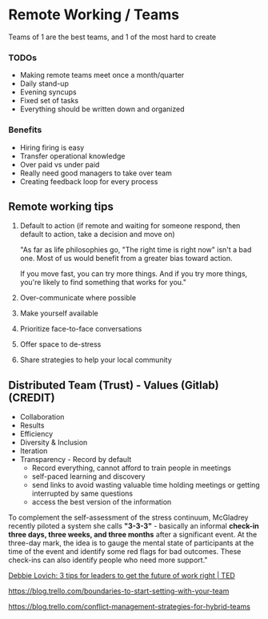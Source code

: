 # Remote Working / Teams

Teams of 1 are the best teams, and 1 of the most hard to create

### TODOs

- Making remote teams meet once a month/quarter
- Daily stand-up
- Evening syncups
- Fixed set of tasks
- Everything should be written down and organized

### Benefits

- Hiring firing is easy
- Transfer operational knowledge
- Over paid vs under paid
- Really need good managers to take over team
- Creating feedback loop for every process

## Remote working tips

1. Default to action (if remote and waiting for someone respond, then default to action, take a decision and move on)

    "As far as life philosophies go, "The right time is right now" isn't a bad one. Most of us would benefit from a greater bias toward action.

    If you move fast, you can try more things. And if you try more things, you're likely to find something that works for you."

2. Over-communicate where possible
3. Make yourself available
4. Prioritize face-to-face conversations
5. Offer space to de-stress
6. Share strategies to help your local community

## Distributed Team (Trust) - Values (Gitlab) (CREDIT)

- Collaboration
- Results
- Efficiency
- Diversity & Inclusion
- Iteration
- Transparency - Record by default
  - Record everything, cannot afford to train people in meetings
  - self-paced learning and discovery
  - send links to avoid wasting valuable time holding meetings or getting interrupted by same questions
  - access the best version of the information

To complement the self-assessment of the stress continuum, McGladrey recently piloted a system she calls **"3-3-3"** - basically an informal **check-in three days, three weeks, and three months** after a significant event. At the three-day mark, the idea is to gauge the mental state of participants at the time of the event and identify some red flags for bad outcomes. These check-ins can also identify people who need more support."

[Debbie Lovich: 3 tips for leaders to get the future of work right | TED](https://youtu.be/kTS1jJgXsfw)

<https://blog.trello.com/boundaries-to-start-setting-with-your-team>

<https://blog.trello.com/conflict-management-strategies-for-hybrid-teams>
